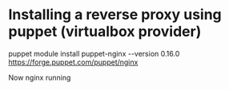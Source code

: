 # Installing a reverse proxy using puppet (virtualbox provider)
 puppet module install puppet-nginx --version 0.16.0
 https://forge.puppet.com/puppet/nginx

 Now nginx running

